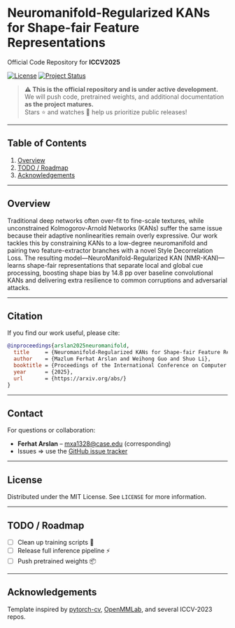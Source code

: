 # Neuromanifold-Regularized KANs for Shape-fair Feature Representations
Official Code Repository for **ICCV2025**

[![License](https://img.shields.io/badge/license-MIT-blue.svg)](#license)
[![Project Status](https://img.shields.io/badge/status-WIP-orange)](#todo--roadmap)

> **⚠️  This is the official repository and is under active development.**  
> We will push code, pretrained weights, and additional documentation **as the project matures.**  
> Stars ⭐ and watches 👀 help us prioritize public releases!

---

## Table of Contents
1. [Overview](#overview)
2. [TODO / Roadmap](#todo--roadmap)
3. [Acknowledgements](#acknowledgements)

---

## Overview
Traditional deep networks often over-fit to fine-scale textures, while unconstrained Kolmogorov-Arnold Networks (KANs) suffer the same issue because their adaptive nonlinearities remain overly expressive. Our work tackles this by constraining KANs to a low-degree neuromanifold and pairing two feature-extractor branches with a novel Style Decorrelation Loss. The resulting model—NeuroManifold-Regularized KAN (NMR-KAN)—learns shape-fair representations that separate local and global cue processing, boosting shape bias by 14.8 pp over baseline convolutional KANs and delivering extra resilience to common corruptions and adversarial attacks.


---

## Citation
If you find our work useful, please cite:

```bibtex
@inproceedings{arslan2025neuromanifold,
  title     = {Neuromanifold-Regularized KANs for Shape-fair Feature Representations},
  author    = {Mazlum Ferhat Arslan and Weihong Guo and Shuo Li},
  booktitle = {Proceedings of the International Conference on Computer Vision},
  year      = {2025},
  url       = {https://arxiv.org/abs/}
}
```

---

## Contact
For questions or collaboration:

* **Ferhat Arslan** – <mxa1328@case.edu> (corresponding)  
* Issues ⇒ use the [GitHub issue tracker](https://github.com/<user>/<repo>/issues)

---

## License
Distributed under the MIT License. See `LICENSE` for more information.

---

## TODO / Roadmap
- [ ] Clean up training scripts 🧹  
- [ ] Release full inference pipeline ⚡  
- [ ] Push pretrained weights 📦  

---

## Acknowledgements
Template inspired by [pytorch-cv](https://github.com/pytorch/vision), [OpenMMLab](https://github.com/open-mmlab), and several ICCV-2023 repos. 
